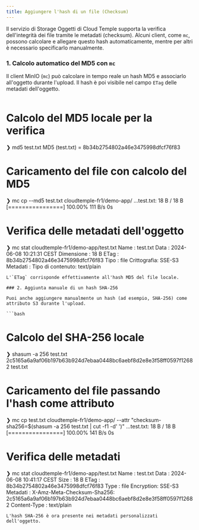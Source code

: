 ```yaml
---
title: Aggiungere l'hash di un file (Checksum)
---
```


Il servizio di Storage Oggetti di Cloud Temple supporta la verifica dell'integrità dei file tramite le metadati (checksum). Alcuni client, come `mc`, possono calcolare e allegare questo hash automaticamente, mentre per altri è necessario specificarlo manualmente.

### 1. Calcolo automatico del MD5 con `mc`

Il client MinIO (`mc`) può calcolare in tempo reale un hash MD5 e associarlo all'oggetto durante l'upload. Il hash è poi visibile nel campo `ETag` delle metadati dell'oggetto.

```bash
```

# Calcolo del MD5 locale per la verifica
❯ md5 test.txt
MD5 (test.txt) = 8b34b2754802a46e3475998dfcf76f83

# Caricamento del file con calcolo del MD5
❯ mc cp --md5 test.txt cloudtemple-fr1/demo-app/
...test.txt: 18 B / 18 B [================] 100.00% 111 B/s 0s

# Verifica delle metadati dell'oggetto
❯ mc stat cloudtemple-fr1/demo-app/test.txt
Name      : test.txt
Data      : 2024-06-08 10:21:31 CEST
Dimensione  : 18 B
ETag      : 8b34b2754802a46e3475998dfcf76f83
Tipo      : file
Crittografia: SSE-S3
Metadati  :
    Tipo di contenuto: text/plain
```
L'`ETag` corrisponde effettivamente all'hash MD5 del file locale.

### 2. Aggiunta manuale di un hash SHA-256

Puoi anche aggiungere manualmente un hash (ad esempio, SHA-256) come attributo S3 durante l'upload.

```bash
```

# Calcolo del SHA-256 locale
❯ shasum -a 256 test.txt
2c5165a6a9af06b197b63b924d7ebaa0448bc6aebf8d2e8e3f58ff0597f12682  test.txt

# Caricamento del file passando l'hash come attributo
❯ mc cp test.txt cloudtemple-fr1/demo-app/ --attr "checksum-sha256=$(shasum -a 256 test.txt | cut -f1 -d' ')"
...test.txt: 18 B / 18 B [================] 100.00% 141 B/s 0s

# Verifica delle metadati
❯ mc stat cloudtemple-fr1/demo-app/test.txt
Name      : test.txt
Data      : 2024-06-08 10:41:17 CEST
Size      : 18 B
ETag      : 8b34b2754802a46e3475998dfcf76f83
Type      : file
Encryption: SSE-S3
Metadati  :
    X-Amz-Meta-Checksum-Sha256: 2c5165a6a9af06b197b63b924d7ebaa0448bc6aebf8d2e8e3f58ff0597f12682
    Content-Type              : text/plain
```
L'hash SHA-256 è ora presente nei metadati personalizzati dell'oggetto.